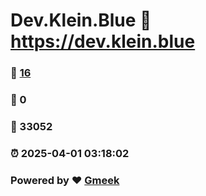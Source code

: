 # Dev.Klein.Blue :link: https://dev.klein.blue 
### :page_facing_up: [16](https://dev.klein.blue/tag.html) 
### :speech_balloon: 0 
### :hibiscus: 33052 
### :alarm_clock: 2025-04-01 03:18:02 
### Powered by :heart: [Gmeek](https://github.com/Meekdai/Gmeek)
